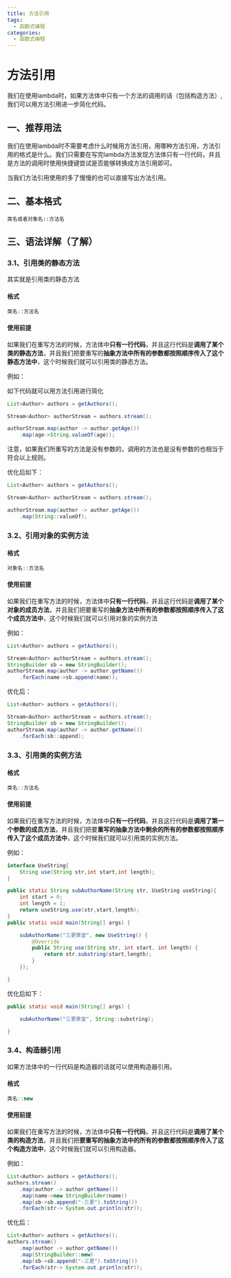 ```yaml
---
title: 方法引用
tags:
  - 函数式编程
categories:
  - 函数式编程
---
```




# 方法引用

我们在使用lambda时，如果方法体中只有一个方法的调用的话（包括构造方法）,我们可以用方法引用进一步简化代码。



## 一、推荐用法

我们在使用lambda时不需要考虑什么时候用方法引用，用哪种方法引用，方法引用的格式是什么。我们只需要在写完lambda方法发现方法体只有一行代码，并且是方法的调用时使用快捷键尝试是否能够转换成方法引用即可。

当我们方法引用使用的多了慢慢的也可以直接写出方法引用。



## 二、基本格式

	类名或者对象名::方法名



## 三、语法详解（了解）

### 3.1、引用类的静态方法

其实就是引用类的静态方法

#### 格式

~~~~java
类名::方法名
~~~~



#### 使用前提

如果我们在重写方法的时候，方法体中**只有一行代码**，并且这行代码是**调用了某个类的静态方法**，并且我们把要重写的**抽象方法中所有的参数都按照顺序传入了这个静态方法中**，这个时候我们就可以引用类的静态方法。




例如：

如下代码就可以用方法引用进行简化

~~~~java
List<Author> authors = getAuthors();

Stream<Author> authorStream = authors.stream();

authorStream.map(author -> author.getAge())
    .map(age->String.valueOf(age));
~~~~

注意，如果我们所重写的方法是没有参数的，调用的方法也是没有参数的也相当于符合以上规则。

优化后如下：

~~~~java
List<Author> authors = getAuthors();

Stream<Author> authorStream = authors.stream();

authorStream.map(author -> author.getAge())
    .map(String::valueOf);
~~~~



### 3.2、引用对象的实例方法

#### 格式

~~~~java
对象名::方法名
~~~~



#### 使用前提

如果我们在重写方法的时候，方法体中**只有一行代码**，并且这行代码是**调用了某个对象的成员方法**，并且我们把要重写的**抽象方法中所有的参数都按照顺序传入了这个成员方法中**，这个时候我们就可以引用对象的实例方法



例如：

~~~~java
List<Author> authors = getAuthors();

Stream<Author> authorStream = authors.stream();
StringBuilder sb = new StringBuilder();
authorStream.map(author -> author.getName())
    .forEach(name->sb.append(name));
~~~~

优化后：

~~~~java
List<Author> authors = getAuthors();

Stream<Author> authorStream = authors.stream();
StringBuilder sb = new StringBuilder();
authorStream.map(author -> author.getName())
    .forEach(sb::append);
~~~~



### 3.3、引用类的实例方法

#### 格式

~~~~java
类名::方法名
~~~~



#### 使用前提

如果我们在重写方法的时候，方法体中**只有一行代码**，并且这行代码是**调用了第一个参数的成员方法**，并且我们把要**重写的抽象方法中剩余的所有的参数都按照顺序传入了这个成员方法中**，这个时候我们就可以引用类的实例方法。



例如：

```java
interface UseString{
    String use(String str,int start,int length);
}

public static String subAuthorName(String str, UseString useString){
    int start = 0;
    int length = 1;
    return useString.use(str,start,length);
}
public static void main(String[] args) {

    subAuthorName("三更草堂", new UseString() {
        @Override
        public String use(String str, int start, int length) {
            return str.substring(start,length);
        }
    });

}
```

优化后如下：

~~~~java
public static void main(String[] args) {

    subAuthorName("三更草堂", String::substring);

}
~~~~



### 3.4、构造器引用

如果方法体中的一行代码是构造器的话就可以使用构造器引用。



#### 格式

~~~~java
类名::new
~~~~



#### 使用前提

如果我们在重写方法的时候，方法体中**只有一行代码**，并且这行代码是**调用了某个类的构造方法**，并且我们把**要重写的抽象方法中的所有的参数都按照顺序传入了这个构造方法中**，这个时候我们就可以引用构造器。

例如：

~~~~java
List<Author> authors = getAuthors();
authors.stream()
    .map(author -> author.getName())
    .map(name->new StringBuilder(name))
    .map(sb->sb.append("-三更").toString())
    .forEach(str-> System.out.println(str));
~~~~

优化后：

~~~~java
List<Author> authors = getAuthors();
authors.stream()
    .map(author -> author.getName())
    .map(StringBuilder::new)
    .map(sb->sb.append("-三更").toString())
    .forEach(str-> System.out.println(str));
~~~~




